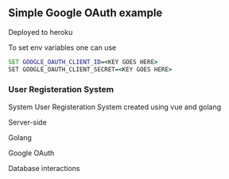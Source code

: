 ## Simple Google OAuth example

Deployed to heroku

To set env variables one can use

```cmd
SET GOOGLE_OAUTH_CLIENT_ID=<KEY GOES HERE>
SET GOOGLE_OAUTH_CLIENT_SECRET=<KEY GOES HERE>
```

### User Registeration System

System User Registeration System created using vue and golang


Server-side 

Golang

Google OAuth

Database interactions

